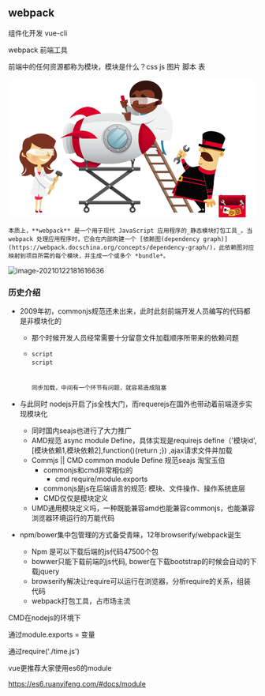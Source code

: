 ## webpack

组件化开发 vue-cli

webpack 前端工具

前端中的任何资源都称为模块，模块是什么？css js 图片 脚本 表

![Yeoman and his fellow developers](webpack.assets/illustration-home-inverted.91b07808be.png)

```本质上，**webpack** 是一个用于现代 JavaScript 应用程序的_静态模块打包工具_。当 webpack 处理应用程序时，它会在内部构建一个 [依赖图(dependency graph)](https://webpack.docschina.org/concepts/dependency-graph/)，此依赖图对应映射到项目所需的每个模块，并生成一个或多个 *bundle*。```

![image-20210122181616636](webpack.assets/image-20210122181616636.png)

### 历史介绍

-   2009年初，commonjs规范还未出来，此时此刻前端开发人员编写的代码都是非模块化的

    -   那个时候开发人员经常需要十分留意文件加载顺序所带来的依赖问题

    -   ```javascript
        script
        script
        
        
        同步加载，中间有一个环节有问题，就容易造成阻塞
        ```

-   与此同时 nodejs开启了js全栈大门，而requerejs在国外也带动着前端逐步实现模块化

    -   同时国内seajs也进行了大力推广
    -   AMD规范 async module Define，具体实现是requirejs define（'模块id',[模块依赖1,模块依赖2],function(){return ;}) ,ajax请求文件并加载
    -   Commjs || CMD common module Define 规范seajs 淘宝玉伯
        -   commonjs和cmd非常相似的
            -   cmd require/module.exports
        -   commonjs是js在后端语言的规范: 模块、文件操作、操作系统底层
        -   CMD仅仅是模块定义
    -   UMD通用模块定义吗，一种既能兼容amd也能兼容commonjs，也能兼容浏览器环境运行的万能代码

-   npm/bower集中包管理的方式备受青睐，12年browserify/webpack诞生

    -   Npm 是可以下载后端的js代码47500个包
    -   bowwer只能下载前端的js代码, bower在下载bootstrap的时候会自动的下载jquery
    -   browserify解决让require可以运行在浏览器，分析require的关系，组装代码
    -   webpack打包工具，占市场主流

    

CMD在nodejs的环境下

通过module.exports = 变量

通过require('./time.js')

vue更推荐大家使用es6的module

https://es6.ruanyifeng.com/#docs/module





























